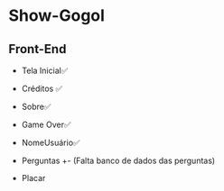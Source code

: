 # Show-Gogol

## Front-End

- Tela Inicial✅
- Créditos ✅
- Sobre✅
- Game Over✅
- NomeUsuário✅

- Perguntas +- (Falta banco de dados das perguntas)
- Placar
